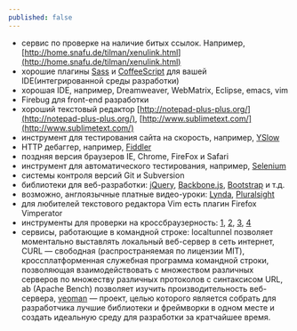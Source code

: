 ```yaml
---
published: false
---
```


- сервис по проверке на наличие битых ссылок. Например,  [http://home.snafu.de/tilman/xenulink.html](http://home.snafu.de/tilman/xenulink.html)
- хорошие плагины [Sass](http://ru.wikipedia.org/wiki/Sass) и [CoffeeScript](http://ru.wikipedia.org/wiki/CoffeeScript) для вашей IDE(интегрированной среды разработки)
- хорошая IDE, например, Dreamweaver, WebMatrix, Eclipse, emacs, vim
- Firebug для front-end разработки
- хороший текстовый редактор [http://notepad-plus-plus.org/](http://notepad-plus-plus.org/), [http://www.sublimetext.com/](http://www.sublimetext.com/)
- инструмент для тестирования сайта на скорость, например, [YSlow](https://developer.yahoo.com/yslow/)
- HTTP дебаггер, например, [Fiddler](http://www.telerik.com/download/fiddler)
- поздняя версия браузеров IE, Chrome, FireFox и Safari
- инструмент для автоматического тестирования, например, [Selenium](http://docs.seleniumhq.org/)
- системы контроля версий Git и Subversion
- библиотеки для веб-разработки: [jQuery](http://jquery.com), [Backbone.js](http://backbonejs.org/), [Bootstrap](http://twitter.github.com/bootstrap/) и т.д.
- возможно, англоязычные платные видео-уроки: [Lynda](http://www.lynda.com/?co=2), [Pluralsight](http://pluralsight.com/training)
- для любителей текстового редактора Vim есть плагин Firefox Vimperator
- инструменты для проверки на кроссбраузерность: [1](http://www.browserstack.com/), [2](http://browsershots.org/), [3](http://crossbrowsertesting.com/), [4](https://browserling.com/) 
- сервисы, работающие в командной строке: localtunnel позволяет моментально выставлять локальный веб-сервер в сеть интернет, CURL — свободная (распространяемая по лицензии MIT), кроссплатформенная служебная программа командной строки, позволяющая взаимодействовать с множеством различных серверов по множеству различных протоколов с синтаксисом URL, ab (Apache Bench) позволяет изучить производительность веб-сервера, [yeoman](http://yeoman.io/) — проект, целью которого является собрать для разработчика лучшие библиотеки и фреймворки в одном месте и создать идеальную среду для разработки за кратчайшее время. 
